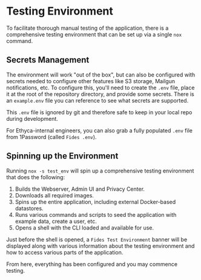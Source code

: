 # Testing Environment

To facilitate thorough manual testing of the application, there is a comprehensive testing environment that can be set up via a single `nox` command.

## Secrets Management

The environment will work "out of the box", but can also be configured with secrets needed to configure other features like S3 storage, Mailgun notifications, etc. To configure this, you'll need to create the `.env` file, place it at the root of the repository directory, and provide some secrets. There is an `example.env` file you can reference to see what secrets are supported.

This `.env` file is ignored by git and therefore safe to keep in your local repo during development.

For Ethyca-internal engineers, you can also grab a fully populated `.env` file from 1Password (called `Fides .env`). 

## Spinning up the Environment

Running `nox -s test_env` will spin up a comprehensive testing environment that does the following:

1. Builds the Webserver, Admin UI and Privacy Center.
1. Downloads all required images.
1. Spins up the entire application, including external Docker-based datastores.
1. Runs various commands and scripts to seed the application with example data, create a user, etc.
1. Opens a shell with the CLI loaded and available for use.

Just before the shell is opened, a `Fides Test Environment` banner will be displayed along with various information about the testing environment and how to access various parts of the application.

From here, everything has been configured and you may commence testing.
